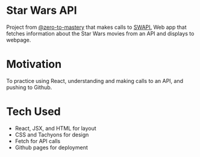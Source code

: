 # Star Wars API
Project from [@zero-to-mastery](https://github.com/zero-to-master) that makes calls to [SWAPI.](https://swapi.dev/) Web app that fetches information about the Star Wars movies from an API and displays to webpage.

# Motivation
To practice using React, understanding and making calls to an API, and pushing to Github.

# Tech Used
* React, JSX, and HTML for layout
* CSS and Tachyons for design
* Fetch for API calls
* Github pages for deployment
